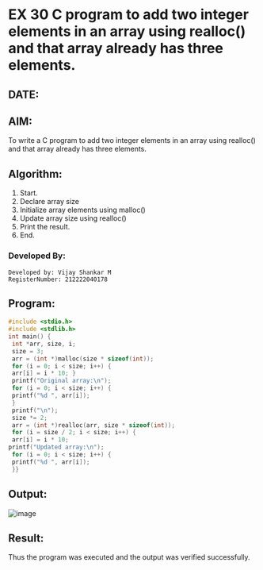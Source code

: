 # EX 30 C program to add two integer elements in an array using realloc() and that array already has three elements.
## DATE: 
## AIM:
To write a C program to add two integer elements in an array using realloc() and that array already has three elements.

## Algorithm:
1. Start.
2. Declare array size
3. Initialize array elements using malloc()
4. Update array size using realloc()
5. Print the result.
6. End. 

### Developed By:
```
Developed by: Vijay Shankar M
RegisterNumber: 212222040178
```

## Program:
```c program
#include <stdio.h>
#include <stdlib.h>
int main() {
 int *arr, size, i;
 size = 3;
 arr = (int *)malloc(size * sizeof(int)); 
 for (i = 0; i < size; i++) {
 arr[i] = i * 10; }
 printf("Original array:\n");
 for (i = 0; i < size; i++) {
 printf("%d ", arr[i]);
 }
 printf("\n");
 size *= 2;
 arr = (int *)realloc(arr, size * sizeof(int)); 
 for (i = size / 2; i < size; i++) {
 arr[i] = i * 10;
printf("Updated array:\n");
 for (i = 0; i < size; i++) {
 printf("%d ", arr[i]);
 }}
```

## Output:
![image](https://github.com/user-attachments/assets/aa2e0ad2-10f1-4c1b-b022-9b385ecd3b47)


## Result:
Thus the program was executed and the output was verified successfully.
